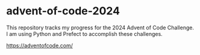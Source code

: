 # advent-of-code-2024
This repository tracks my progress for the 2024 Advent of Code Challenge. I am using Python and Prefect to accomplish these challenges.

https://adventofcode.com/